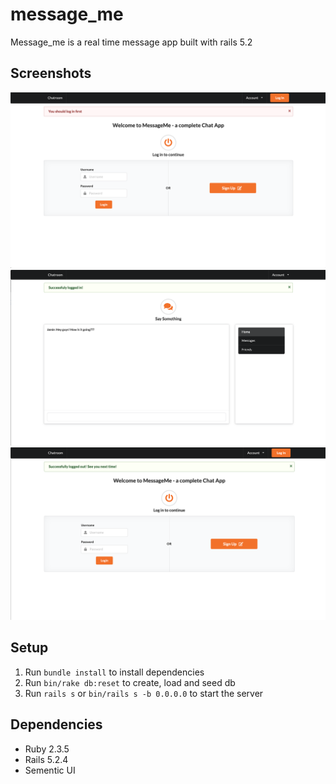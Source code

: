 # message_me

Message_me is a real time message app built with rails 5.2

## Screenshots
!["Log in page"](https://github.com/jessicaseo83/message_me/blob/master/docs/login.png?raw=true)
!["Chatroom"](https://github.com/jessicaseo83/message_me/blob/master/docs/logged_in_chatroom.png?raw=true)
!["Logged out"](https://github.com/jessicaseo83/message_me/blob/master/docs/logged_out.png?raw=true)

## Setup

1. Run `bundle install` to install dependencies
2. Run `bin/rake db:reset` to create, load and seed db
3. Run `rails s` or `bin/rails s -b 0.0.0.0` to start the server

## Dependencies
* Ruby 2.3.5
* Rails 5.2.4
* Sementic UI